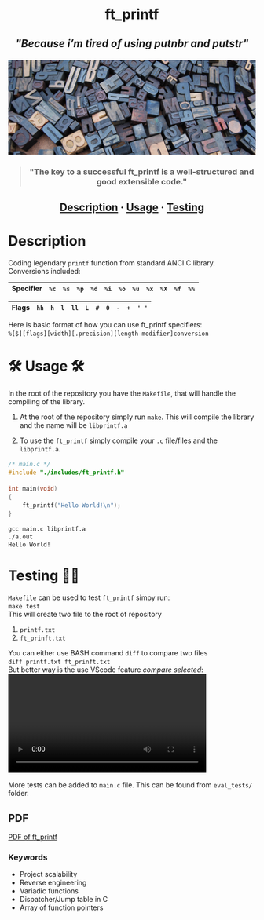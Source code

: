<h1 align="center">ft_printf </h1>

<h2><em><p align="center" style="italic">"Because i’m tired of using putnbr and putstr"</p></em></h2>

![Score](./README/letters.jpg)

> <h3 align="center">"The key to a successful ft_printf is a well-structured and good extensible code."</h3>

<h2 align="center">
	<a href="#description">Description</a>
	<span>·</span>
	<a href="#usage">Usage</a>
	<span>·</span>
	<a href="#testing">Testing</a>
</h2>

# Description

Coding legendary `printf` function from standard ANCI C library.\
Conversions included:

| Specifier | `%c` | `%s` | `%p` | `%d` | `%i` | `%o` | `%u` | `%x` | `%X` | `%f`  | `%%` |
| --- | --- | --- | --- | --- | --- | --- | --- | --- | --- | --- | --- |

| Flags | `hh` | `h` | `l` | `ll` | `L` | `#` | `0` | `-` | `+` | `' '`  |
| --- | --- | --- | --- | --- | --- | --- | --- | --- | --- | --- |

Here is basic format of how you can use ft_printf specifiers:\
`%[$][flags][width][.precision][length modifier]conversion`

# 🛠 Usage 🛠


In the root of the repository you have the `Makefile`, that will handle the compiling of the library.

1. At the root of the repository simply run `make`. This will
compile the library and the name will be `libprintf.a`

2. To use the `ft_printf` simply compile your `.c` file/files and the `libprintf.a`.
```c
/* main.c */
#include "./includes/ft_printf.h"

int	main(void)
{
	ft_printf("Hello World!\n");
}
```

```
gcc main.c libprintf.a
./a.out
Hello World!
```

# Testing 👷🏽

`Makefile` can be used to test `ft_printf` simpy run:\
`make test`\
This will create two file to the root of repository
1. `printf.txt`
2. `ft_prinft.txt`

You can either use BASH command `diff` to compare two files\
`diff printf.txt ft_prinft.txt`\
But better way is the use VScode feature <em>compare selected</em>:
<video alt="Testing video" src="README/testing.mov" width="80%" controls></video>

More tests can be added to `main.c` file. This can be found from `eval_tests/` folder.

## PDF

[PDF of ft_printf](https://cdn.intra.42.fr/pdf/pdf/6609/ft_printf.en.pdf)

### Keywords

- Project scalability
- Reverse engineering
- Variadic functions
- Dispatcher/Jump table in C
- Array of function pointers
